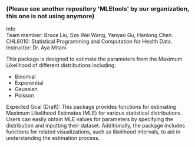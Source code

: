 ### (Please see another repository 'MLEtools' by our organization, this one is not using anymore)  

Info  
Team member: Bruce Liu, Sze Wei Wang, Yanyao Gu, Hanlong Chen. <br>
CHL8010: Statistical Programming and Computation for Health Data. <br>
Instructor: Dr. Aya Mitani.<br>

This package is designed to estimate the parameters from the Maximum Likelihood of different distributions including: <br>
- Binomial <br>
- Exponential <br>
- Gaussian <br>
- Poisson <be>


Expected Goal (Draft):
This package provides functions for estimating Maximum Likelihood Estimates (MLE) for various statistical distributions. Users can easily obtain MLE values for parameters by specifying the distribution and inputting their dataset. Additionally, the package includes functions for related visualizations, such as likelihood intervals, to aid in understanding the estimation process.

